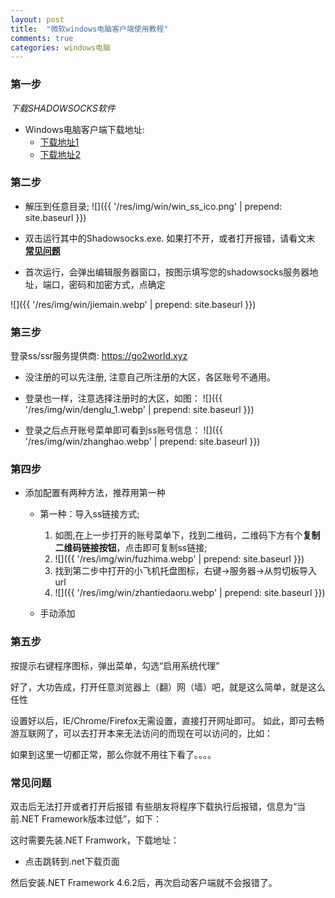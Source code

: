 ```yaml
---
layout: post
title:  "微软windows电脑客户端使用教程"
comments: true
categories: windows电脑
---
```



### 第一步

_下载SHADOWSOCKS软件_
* Windows电脑客户端下载地址:  
    * <a class="downbtn" href="https://yhvps.com/usr/uploads/app/Shadowsocks-4.1.3.1.zip" target="_blank" rel="noopener">下载地址1</a>
    * <a class="downbtn" href="https://raw.githubusercontent.com/go2world/ss/master/docs/res/pkg/go2world.xyz.zip" target="_blank" rel="noopener">下载地址2</a>
    

### 第二步

* 解压到任意目录;
![]({{ '/res/img/win/win_ss_ico.png' | prepend: site.baseurl  }})

* 双击运行其中的Shadowsocks.exe.
    如果打不开，或者打开报错，请看文末 [**常见问题**](#常见问题)
* 首次运行，会弹出编辑服务器窗口，按图示填写您的shadowsocks服务器地址，端口，密码和加密方式，点确定

![]({{ '/res/img/win/jiemain.webp' | prepend: site.baseurl  }})


### 第三步
登录ss/ssr服务提供商:  <a href="https://go2world.xyz" target="_blank" rel="noopener">https://go2world.xyz</a>
* 没注册的可以先注册, 注意自己所注册的大区，各区账号不通用。
* 登录也一样，注意选择注册时的大区，如图：
![]({{ '/res/img/win/denglu_1.webp' | prepend: site.baseurl  }})   

* 登录之后点开账号菜单即可看到ss账号信息：
![]({{ '/res/img/win/zhanghao.webp' | prepend: site.baseurl  }})  

### 第四步
* 添加配置有两种方法，推荐用第一种
   * 第一种：导入ss链接方式;
        1. 如图,在上一步打开的账号菜单下，找到二维码，二维码下方有个**复制二维码链接按钮**，点击即可复制ss链接;
        2. ![]({{ '/res/img/win/fuzhima.webp' | prepend: site.baseurl  }})
        3. 找到第二步中打开的小飞机托盘图标，右键->服务器->从剪切板导入url 
        4. ![]({{ '/res/img/win/zhantiedaoru.webp' | prepend: site.baseurl  }})
   
   
   * 手动添加


### 第五步

按提示右键程序图标，弹出菜单，勾选“启用系统代理”


好了，大功告成，打开任意浏览器上（翻）网（墙）吧，就是这么简单，就是这么任性

设置好以后，IE/Chrome/Firefox无需设置，直接打开网址即可。
如此，即可去畅游互联网了，可以去打开本来无法访问的而现在可以访问的，比如：



如果到这里一切都正常，那么你就不用往下看了。。。。

### 常见问题
双击后无法打开或者打开后报错
有些朋友将程序下载执行后报错，信息为“当前.NET Framework版本过低”，如下：


这时需要先装.NET Framwork，下载地址：

* 点击跳转到.net下载页面

然后安装.NET Framework 4.6.2后，再次启动客户端就不会报错了。
